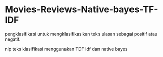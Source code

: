 # Movies-Reviews-Native-bayes-TF-IDF
pengklasifikasi untuk mengklasifikasikan teks ulasan sebagai positif atau negatif. 

nlp teks klasifikasi menggunakan TDF Idf dan native bayes
